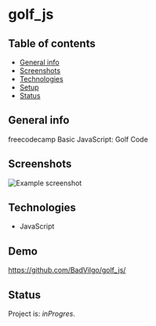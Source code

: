 # golf_js

## Table of contents

* [General info](#general-info)
* [Screenshots](#screenshots)
* [Technologies](#technologies)
* [Setup](#setup)
* [Status](#status)

## General info
freecodecamp
Basic JavaScript: Golf Code

## Screenshots
![Example screenshot](screenshot.jpg)

## Technologies
* JavaScript 

## Demo
https://github.com/BadVilgo/golf_js/


## Status
Project is: _inProgres_.


